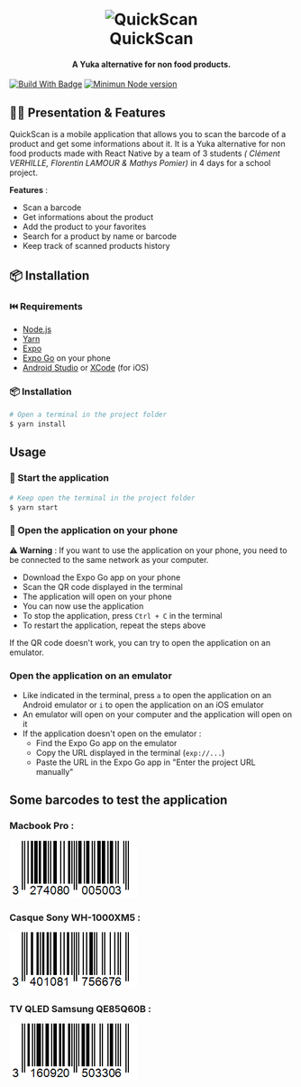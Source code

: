 
<h1 align="center">
  <br>
  <img src="https://i.imgur.com/IrG6L1e.png" alt="QuickScan" width="200">
  <br>
  QuickScan
  <br>
</h1>

<h4 align="center">A Yuka alternative for non food products.</h4>

[![Build With Badge](https://img.shields.io/badge/Build%20with-React%20Native-blue)](https://reactnative.dev/)
[![Minimun Node version](https://img.shields.io/node/v/react-native)](https://reactnative.dev/)

## 👨‍🏫 Presentation & Features

QuickScan is a mobile application that allows you to scan the barcode of a product and get some informations about it. It is a Yuka alternative for non food products made with React Native by a team of 3 students _(
Clément VERHILLE, Florentin LAMOUR & Mathys Pomier)_ in 4 days for a school project.


**Features** :
- Scan a barcode
- Get informations about the product
- Add the product to your favorites
- Search for a product by name or barcode
- Keep track of scanned products history

## 📦 Installation

### ⏮️ Requirements

- [Node.js](https://nodejs.org/en/)
- [Yarn](https://yarnpkg.com/)
- [Expo](https://expo.io/)
- [Expo Go](https://expo.io/tools#client) on your phone
- [Android Studio](https://developer.android.com/studio) or [XCode](https://developer.apple.com/xcode/) (for iOS)

### 📦 Installation

```bash
# Open a terminal in the project folder
$ yarn install
```

## Usage

### 🚀 Start the application

```bash
# Keep open the terminal in the project folder
$ yarn start
```

### 📱 Open the application on your phone

⚠️ **Warning** : If you want to use the application on your phone, you need to be connected to the same network as your computer.

- Download the Expo Go app on your phone
- Scan the QR code displayed in the terminal
- The application will open on your phone
- You can now use the application
- To stop the application, press `Ctrl + C` in the terminal
- To restart the application, repeat the steps above

If the QR code doesn't work, you can try to open the application on an emulator.

### Open the application on an emulator

- Like indicated in the terminal, press `a` to open the application on an Android emulator or `i` to open the application on an iOS emulator
- An emulator will open on your computer and the application will open on it
- If the application doesn't open on the emulator :
  - Find the Expo Go app on the emulator
  - Copy the URL displayed in the terminal (`exp://...`)
  - Paste the URL in the Expo Go app in "Enter the project URL manually"

## Some barcodes to test the application

### Macbook Pro : 
![Macbook Pro](images/barcode-macbook.png)

### Casque Sony WH-1000XM5 :
![Casque Sony WH-1000XM5](images/casque-sony-barcode.png)

###  TV QLED Samsung QE85Q60B  :
![TV QLED Samsung QE85Q60B ](images/tv-barcode.png)



